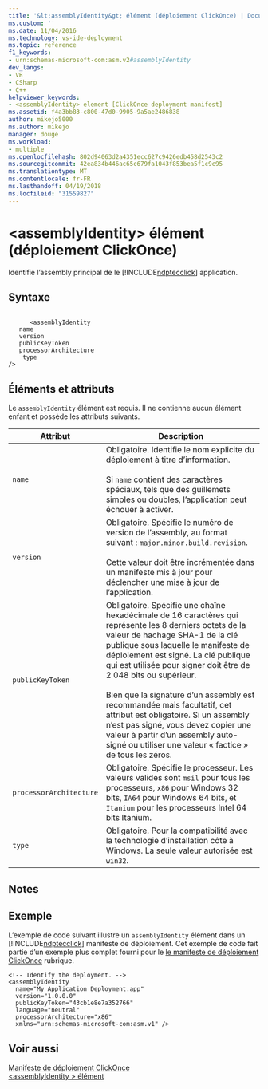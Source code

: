 ```yaml
---
title: '&lt;assemblyIdentity&gt; élément (déploiement ClickOnce) | Documents Microsoft'
ms.custom: ''
ms.date: 11/04/2016
ms.technology: vs-ide-deployment
ms.topic: reference
f1_keywords:
- urn:schemas-microsoft-com:asm.v2#assemblyIdentity
dev_langs:
- VB
- CSharp
- C++
helpviewer_keywords:
- <assemblyIdentity> element [ClickOnce deployment manifest]
ms.assetid: f4a3bb83-c800-47d0-9905-9a5ae2486838
author: mikejo5000
ms.author: mikejo
manager: douge
ms.workload:
- multiple
ms.openlocfilehash: 802d94063d2a4351ecc627c9426edb458d2543c2
ms.sourcegitcommit: 42ea834b446ac65c679fa1043f853bea5f1c9c95
ms.translationtype: MT
ms.contentlocale: fr-FR
ms.lasthandoff: 04/19/2018
ms.locfileid: "31559827"
---
```

# <a name="ltassemblyidentitygt-element-clickonce-deployment"></a>&lt;assemblyIdentity&gt; élément (déploiement ClickOnce)
Identifie l’assembly principal de le [!INCLUDE[ndptecclick](../deployment/includes/ndptecclick_md.md)] application.  
  
## <a name="syntax"></a>Syntaxe  
  
```  
  
      <assemblyIdentity    
   name   
   version  
   publicKeyToken  
   processorArchitecture  
    type  
/>  
```  
  
## <a name="elements-and-attributes"></a>Éléments et attributs  
 Le `assemblyIdentity` élément est requis. Il ne contienne aucun élément enfant et possède les attributs suivants.  
  
|Attribut|Description|  
|---------------|-----------------|  
|`name`|Obligatoire. Identifie le nom explicite du déploiement à titre d’information.<br /><br /> Si `name` contient des caractères spéciaux, tels que des guillemets simples ou doubles, l’application peut échouer à activer.|  
|`version`|Obligatoire. Spécifie le numéro de version de l’assembly, au format suivant : `major.minor.build.revision`.<br /><br /> Cette valeur doit être incrémentée dans un manifeste mis à jour pour déclencher une mise à jour de l’application.|  
|`publicKeyToken`|Obligatoire. Spécifie une chaîne hexadécimale de 16 caractères qui représente les 8 derniers octets de la valeur de hachage SHA-1 de la clé publique sous laquelle le manifeste de déploiement est signé. La clé publique qui est utilisée pour signer doit être de 2 048 bits ou supérieur.<br /><br /> Bien que la signature d’un assembly est recommandée mais facultatif, cet attribut est obligatoire. Si un assembly n’est pas signé, vous devez copier une valeur à partir d’un assembly auto-signé ou utiliser une valeur « factice » de tous les zéros.|  
|`processorArchitecture`|Obligatoire. Spécifie le processeur. Les valeurs valides sont `msil` pour tous les processeurs, `x86` pour Windows 32 bits, `IA64` pour Windows 64 bits, et `Itanium` pour les processeurs Intel 64 bits Itanium.|  
|`type`|Obligatoire. Pour la compatibilité avec la technologie d’installation côte à Windows. La seule valeur autorisée est `win32`.|  
  
## <a name="remarks"></a>Notes  
  
## <a name="example"></a>Exemple  
 L’exemple de code suivant illustre un `assemblyIdentity` élément dans un [!INCLUDE[ndptecclick](../deployment/includes/ndptecclick_md.md)] manifeste de déploiement. Cet exemple de code fait partie d’un exemple plus complet fourni pour le [le manifeste de déploiement ClickOnce](../deployment/clickonce-deployment-manifest.md) rubrique.  
  
```  
<!-- Identify the deployment. -->  
<assemblyIdentity   
  name="My Application Deployment.app"  
  version="1.0.0.0"  
  publicKeyToken="43cb1e8e7a352766"  
  language="neutral"  
  processorArchitecture="x86"  
  xmlns="urn:schemas-microsoft-com:asm.v1" />  
```  
  
## <a name="see-also"></a>Voir aussi  
 [Manifeste de déploiement ClickOnce](../deployment/clickonce-deployment-manifest.md)   
 [\<assemblyIdentity > élément](../deployment/assemblyidentity-element-clickonce-application.md)